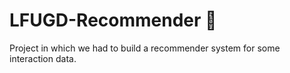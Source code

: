 # LFUGD-Recommender 🎼

Project in which we had to build a recommender system for some interaction data.